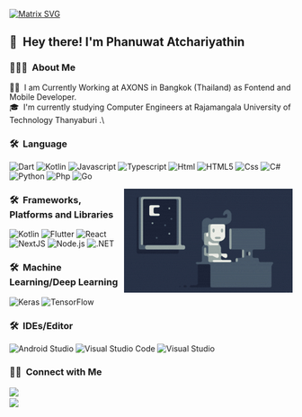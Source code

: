 [![Matrix SVG](https://raw.githubusercontent.com/rodrigograca31/rodrigograca31/master/matrix.svg)](https://github.com/MrDenine) 

## 👋 &nbsp;Hey there! I'm Phanuwat Atchariyathin 

### 👨🏻‍💻 &nbsp;About Me

👨‍💻 &nbsp;I am Currently Working at AXONS in Bangkok (Thailand) as Fontend and Mobile Developer.\
🎓 &nbsp;I'm currently studying Computer Engineers at Rajamangala University of Technology Thanyaburi .\

### 🛠 &nbsp;Language
![Dart](http://img.shields.io/badge/Dart-0175C2?style=for-the-badge&logo=dart&logoColor=white)
![Kotlin](https://img.shields.io/badge/Kotlin-B125EA?style=for-the-badge&logo=kotlin&logoColor=white)
![Javascript](http://img.shields.io/badge/-Javascript-fcd400?style=for-the-badge&logo=javascript&logoColor=black)
![Typescript](http://img.shields.io/badge/-Typescript-3178c6?style=for-the-badge&logo=typescript&logoColor=white)
![Html](http://img.shields.io/badge/-Html-e24c27?style=for-the-badge&logo=html5&logoColor=white)
![HTML5](https://img.shields.io/badge/html5-%23E34F26.svg?style=for-the-badge&logo=html5&logoColor=white)
![Css](http://img.shields.io/badge/-Css-2a65f1?style=for-the-badge&logo=css3&logoColor=white)
![C#](http://img.shields.io/badge/C%23-239120?style=for-the-badge&logo=c-sharp&logoColor=white)
![Python](http://img.shields.io/badge/-Python-346e9e?style=for-the-badge&logo=python&logoColor=white)
![Php](http://img.shields.io/badge/-Php-767bb3?style=for-the-badge&logo=php&logoColor=white)
![Go](http://img.shields.io/badge/Go-00ADD8?style=for-the-badge&logo=go&logoColor=white)

<img alt="Night Coding" src="https://raw.githubusercontent.com/AVS1508/AVS1508/master/assets/Night-Coding.gif" align="right"/>

### 🛠 &nbsp;Frameworks, Platforms and Libraries
![Kotlin](https://img.shields.io/badge/Kotlin-B125EA?style=for-the-badge&logo=kotlin&logoColor=white)
![Flutter](http://img.shields.io/badge/Flutter-02569B?style=for-the-badge&logo=flutter&logoColor=white)
![React](http://img.shields.io/badge/React-20232A?style=for-the-badge&logo=react&logoColor=61DAF)
![NextJS](https://img.shields.io/badge/next.js-000000?style=for-the-badge&logo=nextdotjs&logoColor=white)
![Node.js](http://img.shields.io/badge/Node.js-43853D?style=for-the-badge&logo=node.js&logoColor=white)
![.NET](http://img.shields.io/badge/.NET-512BD4?style=for-the-badge&logo=dotnet&logoColor=white)  

### 🛠 &nbsp;Machine Learning/Deep Learning
![Keras](https://img.shields.io/badge/Keras-%23D00000.svg?style=for-the-badge&logo=Keras&logoColor=white)
![TensorFlow](https://img.shields.io/badge/TensorFlow-%23FF6F00.svg?style=for-the-badge&logo=TensorFlow&logoColor=white)
  
### 🛠 &nbsp;IDEs/Editor
![Android Studio](https://img.shields.io/badge/Android%20Studio-3DDC84.svg?style=for-the-badge&logo=android-studio&logoColor=white)
![Visual Studio Code](https://img.shields.io/badge/Visual%20Studio%20Code-0078d7.svg?style=for-the-badge&logo=visual-studio-code&logoColor=white)
![Visual Studio](https://img.shields.io/badge/Visual%20Studio-5C2D91.svg?style=for-the-badge&logo=visual-studio&logoColor=white)

### 🤝🏻 &nbsp;Connect with Me
<a href="mailto:Panuwat.nine09@gmail.com" target="blank"><img align="center" src="https://img.shields.io/badge/Panuwat.nine09@gmail.com-D14836?style=for-the-badge&logo=gmail&logoColor=white" /></a>    &nbsp;&nbsp;&nbsp;       
<a href="https://www.github.com/MrDenine/" target="blank"><img align="center" src="https://img.shields.io/badge/MrDenine-100000?style=for-the-badge&logo=github&logoColor=white" />


